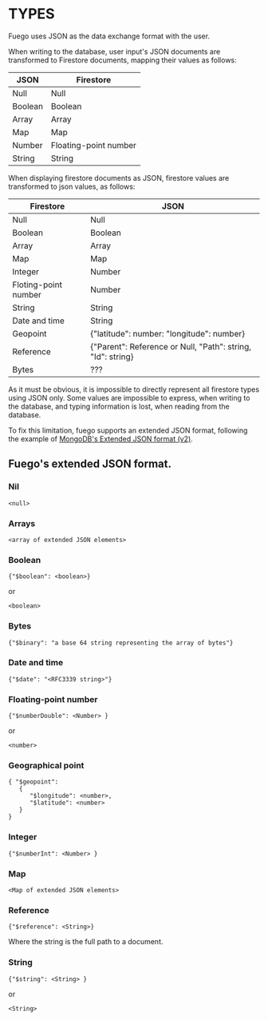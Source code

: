 # TYPES

Fuego uses JSON as the data exchange format with the user. 

When writing to the database, user input's JSON documents are transformed to
Firestore documents, mapping their values as follows:

| JSON          | Firestore             |
| ------------- | ----------------      |
| Null          | Null                  |
| Boolean       | Boolean               |
| Array         | Array                 |
| Map           | Map                   |
| Number        | Floating-point number |
| String        | String                |

When displaying firestore documents as JSON, firestore values are
transformed to json values, as follows:


| Firestore            | JSON                                                        |
| -------------        | ----------------                                            |
| Null                 | Null                                                        |
| Boolean              | Boolean                                                     |
| Array                | Array                                                       |
| Map                  | Map                                                         |
| Integer              | Number                                                      |
| Floting-point number | Number                                                      |
| String               | String                                                      |
| Date and time        | String                                                      |
| Geopoint             | {"latitude": number: "longitude": number}                   |
| Reference            | {"Parent": Reference or Null, "Path": string, "Id": string} |
| Bytes                | ???                                                         |

As it must be obvious, it is impossible to directly represent all firestore
types using JSON only. Some values are impossible to express, when writing to
the database, and typing information is lost, when reading from the database.

To fix this limitation, fuego supports an extended JSON format, following the
example of [MongoDB's Extended JSON format
(v2)](https://docs.mongodb.com/manual/reference/mongodb-extended-json/).

## Fuego's extended JSON format.

### Nil

```
<null>
```

### Arrays

```
<array of extended JSON elements>

```
### Boolean

```
{"$boolean": <boolean>}
```

or 

```
<boolean>
```

### Bytes

```
{"$binary": "a base 64 string representing the array of bytes"}
```

### Date and time

```
{"$date": "<RFC3339 string>"}

```

### Floating-point number

```
{"$numberDouble": <Number> }
```

or

```
<number>
```

### Geographical point

```
{ "$geopoint":
   {
      "$longitude": <number>,
      "$latitude": <number>
   }
}
```

### Integer

```
{"$numberInt": <Number> }
```

### Map

```
<Map of extended JSON elements>
```

### Reference
```
{"$reference": <String>}
```

Where the string is the full path to a document.

### String

```
{"$string": <String> }
```
or

```
<String>
```
